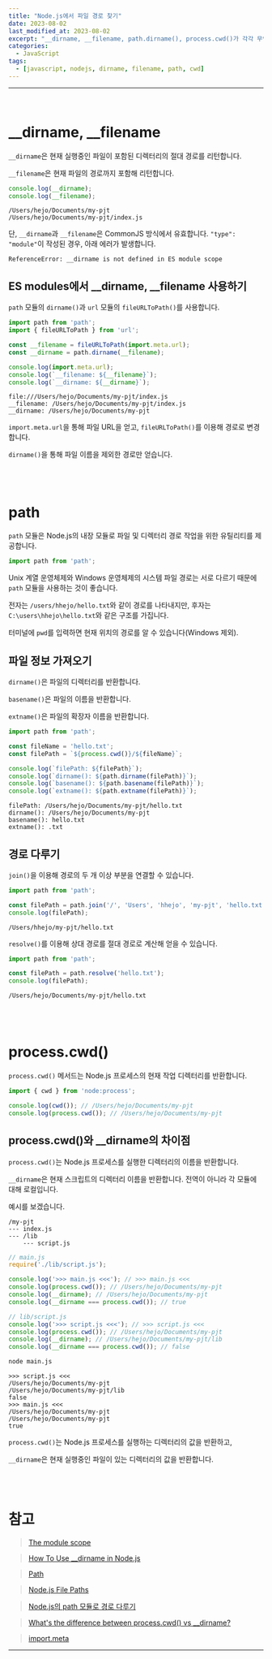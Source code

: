 ```yaml
---
title: "Node.js에서 파일 경로 찾기"
date: 2023-08-02
last_modified_at: 2023-08-02
excerpt: "__dirname, __filename, path.dirname(), process.cwd()가 각각 무엇을 의미하는지 비교해보며 알아보겠습니다."
categories:
  - JavaScript
tags:
  - [javascript, nodejs, dirname, filename, path, cwd]
---
```


---

<br>

# __dirname, __filename

`__dirname`은 현재 실행중인 파일이 포함된 디렉터리의 절대 경로를 리턴합니다.

`__filename`은 현재 파일의 경로까지 포함해 리턴합니다.

```javascript
console.log(__dirname);
console.log(__filename);
```

```
/Users/hejo/Documents/my-pjt
/Users/hejo/Documents/my-pjt/index.js
```

단, `__dirname`과 `__filename`은 CommonJS 방식에서 유효합니다. `"type": "module"`이 작성된 경우, 아래 에러가 발생합니다.

```
ReferenceError: __dirname is not defined in ES module scope
```

## ES modules에서 __dirname, __filename 사용하기

`path` 모듈의 `dirname()`과 `url` 모듈의 `fileURLToPath()`를 사용합니다.

```javascript
import path from 'path';
import { fileURLToPath } from 'url';

const __filename = fileURLToPath(import.meta.url);
const __dirname = path.dirname(__filename);

console.log(import.meta.url);
console.log(`__filename: ${__filename}`);
console.log(`__dirname: ${__dirname}`);
```

```
file:///Users/hejo/Documents/my-pjt/index.js
__filename: /Users/hejo/Documents/my-pjt/index.js
__dirname: /Users/hejo/Documents/my-pjt
```

`import.meta.url`을 통해 파일 URL을 얻고, `fileURLToPath()`를 이용해 경로로 변경합니다.

`dirname()`을 통해 파일 이름을 제외한 경로만 얻습니다.

<br>
<br>

# path

`path` 모듈은 Node.js의 내장 모듈로 파일 및 디렉터리 경로 작업을 위한 유틸리티를 제공합니다.

```javascript
import path from 'path';
```

Unix 계열 운영체제와 Windows 운영체제의 시스템 파일 경로는 서로 다르기 때문에 `path` 모듈을 사용하는 것이 좋습니다.

전자는 `/users/hhejo/hello.txt`와 같이 경로를 나타내지만, 후자는 `C:\users\hhejo\hello.txt`와 같은 구조를 가집니다.

터미널에 `pwd`를 입력하면 현재 위치의 경로를 알 수 있습니다(Windows 제외).

## 파일 정보 가져오기

`dirname()`은 파일의 디렉터리를 반환합니다.

`basename()`은 파일의 이름을 반환합니다.

`extname()`은 파일의 확장자 이름을 반환합니다.

```javascript
import path from 'path';

const fileName = 'hello.txt';
const filePath = `${process.cwd()}/${fileName}`;

console.log(`filePath: ${filePath}`);
console.log(`dirname(): ${path.dirname(filePath)}`);
console.log(`basename(): ${path.basename(filePath)}`);
console.log(`extname(): ${path.extname(filePath)}`);
```

```
filePath: /Users/hejo/Documents/my-pjt/hello.txt
dirname(): /Users/hejo/Documents/my-pjt
basename(): hello.txt
extname(): .txt
```

## 경로 다루기

`join()`을 이용해 경로의 두 개 이상 부분을 연결할 수 있습니다.

```javascript
import path from 'path';

const filePath = path.join('/', 'Users', 'hhejo', 'my-pjt', 'hello.txt');
console.log(filePath);
```

```
/Users/hhejo/my-pjt/hello.txt
```

`resolve()`를 이용해 상대 경로를 절대 경로로 계산해 얻을 수 있습니다.

```javascript
import path from 'path';

const filePath = path.resolve('hello.txt');
console.log(filePath);
```

```
/Users/hejo/Documents/my-pjt/hello.txt
```

<br>
<br>

# process.cwd()

`process.cwd()` 메서드는 Node.js 프로세스의 현재 작업 디렉터리를 반환합니다.

```javascript
import { cwd } from 'node:process';

console.log(cwd()); // /Users/hejo/Documents/my-pjt
console.log(process.cwd()); // /Users/hejo/Documents/my-pjt
```

## process.cwd()와 __dirname의 차이점

`process.cwd()`는 Node.js 프로세스를 실행한 디렉터리의 이름을 반환합니다.

`__dirname`은 현재 스크립트의 디렉터리 이름을 반환합니다. 전역이 아니라 각 모듈에 대해 로컬입니다.

예시를 보겠습니다.

```
/my-pjt
--- index.js
--- /lib
    --- script.js
```

```javascript
// main.js
require('./lib/script.js');

console.log('>>> main.js <<<'); // >>> main.js <<<
console.log(process.cwd()); // /Users/hejo/Documents/my-pjt
console.log(__dirname); // /Users/hejo/Documents/my-pjt
console.log(__dirname === process.cwd()); // true
```

```javascript
// lib/script.js
console.log('>>> script.js <<<'); // >>> script.js <<<
console.log(process.cwd()); // /Users/hejo/Documents/my-pjt
console.log(__dirname); // /Users/hejo/Documents/my-pjt/lib
console.log(__dirname === process.cwd()); // false
```

```bash
node main.js
```

```
>>> script.js <<<
/Users/hejo/Documents/my-pjt
/Users/hejo/Documents/my-pjt/lib
false
>>> main.js <<<
/Users/hejo/Documents/my-pjt
/Users/hejo/Documents/my-pjt
true
```

`process.cwd()`는 Node.js 프로세스를 실행하는 디렉터리의 값을 반환하고,

`__dirname`은 현재 실행중인 파일이 있는 디렉터리의 값을 반환합니다.

<br>
<br>

# 참고

> [The module scope](https://nodejs.org/docs/latest/api/modules.html#__dirname)

> [How To Use __dirname in Node.js](https://www.digitalocean.com/community/tutorials/nodejs-how-to-use__dirname)

> [Path](https://nodejs.org/api/path.html#path)

> [Node.js File Paths](https://nodejs.dev/en/learn/nodejs-file-paths/)

> [Node.js의 path 모듈로 경로 다루기](https://www.daleseo.com/js-node-path/)

> [What's the difference between process.cwd() vs __dirname?](https://stackoverflow.com/questions/9874382/whats-the-difference-between-process-cwd-vs-dirname)

> [import.meta](https://developer.mozilla.org/en-US/docs/Web/JavaScript/Reference/Operators/import.meta)

---
